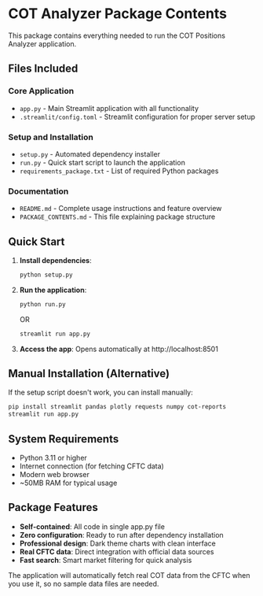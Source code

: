 # COT Analyzer Package Contents

This package contains everything needed to run the COT Positions Analyzer application.

## Files Included

### Core Application
- `app.py` - Main Streamlit application with all functionality
- `.streamlit/config.toml` - Streamlit configuration for proper server setup

### Setup and Installation
- `setup.py` - Automated dependency installer
- `run.py` - Quick start script to launch the application
- `requirements_package.txt` - List of required Python packages

### Documentation
- `README.md` - Complete usage instructions and feature overview
- `PACKAGE_CONTENTS.md` - This file explaining package structure

## Quick Start

1. **Install dependencies**:
   ```bash
   python setup.py
   ```

2. **Run the application**:
   ```bash
   python run.py
   ```
   OR
   ```bash
   streamlit run app.py
   ```

3. **Access the app**: Opens automatically at http://localhost:8501

## Manual Installation (Alternative)

If the setup script doesn't work, you can install manually:

```bash
pip install streamlit pandas plotly requests numpy cot-reports
streamlit run app.py
```

## System Requirements

- Python 3.11 or higher
- Internet connection (for fetching CFTC data)
- Modern web browser
- ~50MB RAM for typical usage

## Package Features

- **Self-contained**: All code in single app.py file
- **Zero configuration**: Ready to run after dependency installation  
- **Professional design**: Dark theme charts with clean interface
- **Real CFTC data**: Direct integration with official data sources
- **Fast search**: Smart market filtering for quick analysis

The application will automatically fetch real COT data from the CFTC when you use it, so no sample data files are needed.